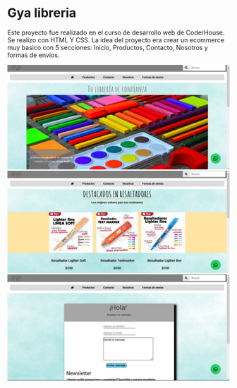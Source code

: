 # Gya libreria
Este proyecto fue realizado en el curso de desarrollo web de CoderHouse. Se realizo con HTML Y CSS.
La idea del proyecto era crear un ecommerce muy basico con 5 secciones: Inicio, Productos, Contacto, Nosotros y formas de envios.

![foto](IMG/foto1.png)
![foto](IMG/foto2.png)
![foto](IMG/foto3.png)